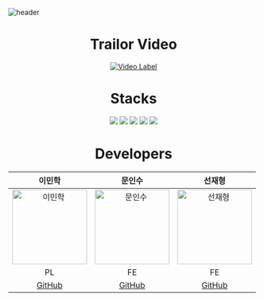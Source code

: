 ![header](https://capsule-render.vercel.app/api?type=waving&color=auto&height=200&section=header&text=Felix&nbsp;Party&fontSize=60)

<div align=center><h1>Trailor Video</h1></div>
<div align=center> 

[![Video Label](http://img.youtube.com/vi/zB1FuMMuzd8/0.jpg)](https://youtu.be/zB1FuMMuzd8)

# Stacks
<img src="https://img.shields.io/badge/Unreal Engine-000000?style=for-the-badge&logo=Unreal Engine&logoColor=white">
<img src="https://img.shields.io/badge/C++-00599C?style=for-the-badge&logo=C++&logoColor=white">
<img src="https://img.shields.io/badge/Steam-6EBE49?style=for-the-badge&logo=Steam&logoColor=white">
<img src="https://img.shields.io/badge/github-181717?style=for-the-badge&logo=github&logoColor=white">
<img src="https://img.shields.io/badge/git-F05032?style=for-the-badge&logo=git&logoColor=white">

# Developers
| 이민학 | 문인수 | 선재형 |
|:------:|:------:|:------:|
| <img src="https://github.com/user-attachments/assets/fee705f7-934c-4f29-a76f-5f95311cf833" alt="이민학" width="150"> | <img src="https://github.com/user-attachments/assets/e8964125-a282-4645-8c6c-7657f9ac9df3" alt="문인수" width="150"> | <img src="https://github.com/user-attachments/assets/ecbd9e77-a3bd-4e1d-8e5c-37de161ad0ca" alt="선재형" width="150"> |
| PL | FE | FE | FE |
| [GitHub](https://github.com/Gongdolgun) | [GitHub](https://github.com/InsuMoon2) | [GitHub](https://github.com/tjswogud) |
